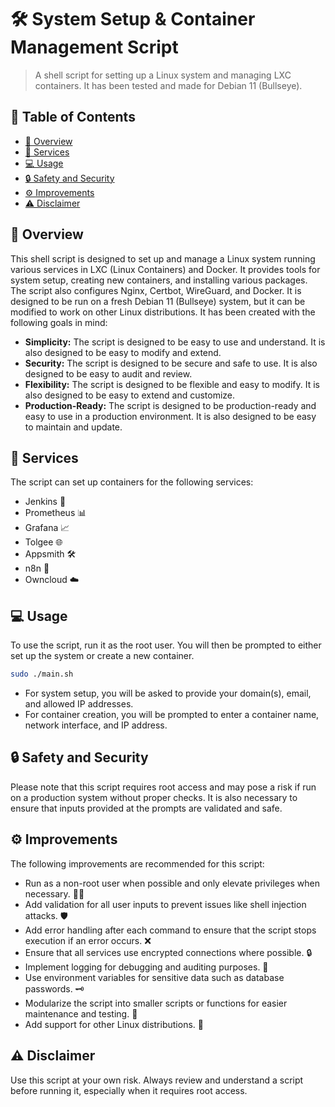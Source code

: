 # 🛠️ System Setup & Container Management Script

> A shell script for setting up a Linux system and managing LXC containers.
> It has been tested and made for Debian 11 (Bullseye).




## 📖 Table of Contents

- [📝 Overview](#-overview)
- [🚀 Services](#-services)
- [💻 Usage](#-usage)
- [🔒 Safety and Security](#-safety-and-security)
- [⚙️ Improvements](#️-improvements)
- [⚠️ Disclaimer](#️-disclaimer)

## 📝 Overview

This shell script is designed to set up and manage a Linux system running various services in LXC (Linux Containers) and Docker. It provides tools for system setup, creating new containers, and installing various packages. The script also configures Nginx, Certbot, WireGuard, and Docker. It is designed to be run on a fresh Debian 11 (Bullseye) system, but it can be modified to work on other Linux distributions. It has been created with the following goals in mind:

- **Simplicity:** The script is designed to be easy to use and understand. It is also designed to be easy to modify and extend.
- **Security:** The script is designed to be secure and safe to use. It is also designed to be easy to audit and review.
- **Flexibility:** The script is designed to be flexible and easy to modify. It is also designed to be easy to extend and customize.
- **Production-Ready:** The script is designed to be production-ready and easy to use in a production environment. It is also designed to be easy to maintain and update.

## 🚀 Services

The script can set up containers for the following services:

- Jenkins 🔧
- Prometheus 📊
- Grafana 📈
- Tolgee 🌐
- Appsmith 🛠️
- n8n 🔄
- Owncloud ☁️

## 💻 Usage

To use the script, run it as the root user. You will then be prompted to either set up the system or create a new container.

```bash
sudo ./main.sh
```

- For system setup, you will be asked to provide your domain(s), email, and allowed IP addresses.
- For container creation, you will be prompted to enter a container name, network interface, and IP address.

## 🔒 Safety and Security

Please note that this script requires root access and may pose a risk if run on a production system without proper checks. It is also necessary to ensure that inputs provided at the prompts are validated and safe.

## ⚙️ Improvements

The following improvements are recommended for this script:

- Run as a non-root user when possible and only elevate privileges when necessary. 🧑‍💻
- Add validation for all user inputs to prevent issues like shell injection attacks. 🛡️
- Add error handling after each command to ensure that the script stops execution if an error occurs. ❌
- Ensure that all services use encrypted connections where possible. 🔒
- Implement logging for debugging and auditing purposes. 📝
- Use environment variables for sensitive data such as database passwords. 🗝️
- Modularize the script into smaller scripts or functions for easier maintenance and testing. 🧩
- Add support for other Linux distributions. 🐧

## ⚠️ Disclaimer

Use this script at your own risk. Always review and understand a script before running it, especially when it requires root access.
